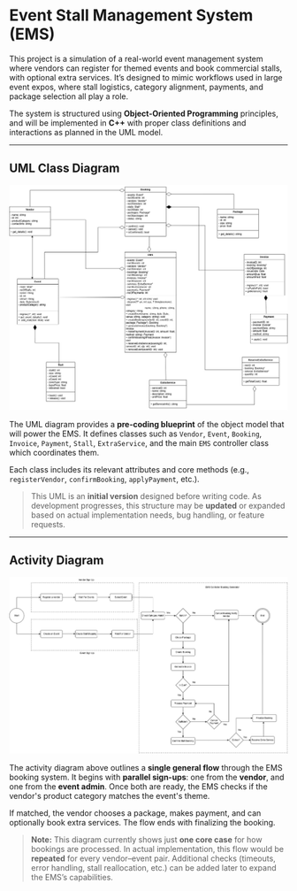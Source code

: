 # Event Stall Management System (EMS)

This project is a simulation of a real-world event management system where vendors can register for themed events and book commercial stalls, with optional extra services. It’s designed to mimic workflows used in large event expos, where stall logistics, category alignment, payments, and package selection all play a role.

The system is structured using **Object-Oriented Programming** principles, and will be implemented in **C++** with proper class definitions and interactions as planned in the UML model.

---

## UML Class Diagram

![EMS UML Diagram](EMS.jpg)

The UML diagram provides a **pre-coding blueprint** of the object model that will power the EMS. It defines classes such as `Vendor`, `Event`, `Booking`, `Invoice`, `Payment`, `Stall`, `ExtraService`, and the main `EMS` controller class which coordinates them.

Each class includes its relevant attributes and core methods (e.g., `registerVendor`, `confirmBooking`, `applyPayment`, etc.).

> This UML is an **initial version** designed before writing code. As development progresses, this structure may be **updated** or expanded based on actual implementation needs, bug handling, or feature requests.

---

## Activity Diagram

![EMS Activity Diagram](Flowchart.jpg)

The activity diagram above outlines a **single general flow** through the EMS booking system. It begins with **parallel sign-ups**: one from the **vendor**, and one from the **event admin**. Once both are ready, the EMS checks if the vendor's product category matches the event's theme.

If matched, the vendor chooses a package, makes payment, and can optionally book extra services. The flow ends with finalizing the booking.

> **Note:** This diagram currently shows just **one core case** for how bookings are processed. In actual implementation, this flow would be **repeated** for every vendor–event pair. Additional checks (timeouts, error handling, stall reallocation, etc.) can be added later to expand the EMS’s capabilities.
